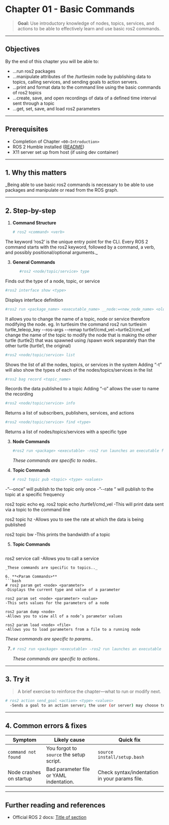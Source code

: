 # Chapter 01 - Basic Commands

> **Goal:** Use introductory knowledge of nodes, topics, services, and actions to be able to effectively learn and use basic ros2 commands.

---

## Objectives
By the end of this chapter you will be able to:
- …run ros2 packages
- …manipulate attributes of the /turtlesim node by publishing data to topics, calling services, and sending goals to action servers.
- …print and format data to the command line using the basic commands of ros2 topics
- …create, save, and open recordings of data of a defined time interval sent through a topic
- …get, set, save, and load ros2 parameters

---

## Prerequisites
- Completion of Chapter `<00−Introduction>` 
- ROS 2 Humble installed ([README](../../README.md))  
- X11 server set up from host (if using dev container)  

---

## 1. Why this matters
_Being able to use basic ros2 commands is necessary to be able to use packages and manipulate or read from the ROS graph.

---

## 2. Step-by-step

1. **Command Structure**
   ```bash
   # ros2 <command> <verb>
   ```
The keyword ‘ros2‘ is the unique entry point for the CLI. Every ROS 2 command starts with the ros2 keyword, followed by a command, a verb, and possibly positional/optional arguments._

3. **General Commands**  
   ```bash
      #ros2 <node/topic/service> type
   ```
Finds out the type of a node, topic, or service

   
   ```bash
   #ros2 interface show <type>
   ```
Displays interface definition


   ```bash
   #ros2 run <package_name> <executable_name> __node:=<new_node_name> <old_name>:=<new_name>
   ```
It allows you to change the name of a topic, node or service therefore modifying the node.
eg. In turtlesim the command ros2 run turtlesim turtle_teleop_key --ros-args --remap turtle1/cmd_vel:=turtle2/cmd_vel change the name of the topic to modify the node that is making the other turtle (turtle2) that was spawned using /spawn work separately than the other turtle (turtle1, the original)


   ```bash
   #ros2 <node/topic/service> list
   ```
  Shows the list of all the nodes, topics, or services in the system
  Adding “-t” will also show the types of each of the nodes/topics/services in the list


   ```bash
   #ros2 bag record <topic_name>
   ```
  Records the data published to a topic
  Adding “-o” allows the user to name the recording


   ```bash
   #ros2 <node/topic/service> info
   ```
  Returns a list of subscribers, publishers, services, and actions


   ```bash
   #ros2 <node/topic/service> find <type>
   ```
  Returns a list of nodes/topics/services with a specific type

3. **Node Commands**  
   ```bash
   #ros2 run <package> <executable> -ros2 run launches an executable from a package in this case, eg. turtlesim is the package
   ```
   _These commands are specific to nodes.._

4. **Topic Commands**  
   ```bash
   # ros2 topic pub <topic> <type> <values>
  -”--once” will publish to the topic only once
  -”--rate <frequency>” will publish to the topic at a specific frequency

ros2 topic echo <topic>  eg. ros2 topic echo /turtle1/cmd_vel
  -This will print data sent via a topic to the command line

ros2 topic hz <topic>
  -Allows you to see the rate at which the data is being published

ros2 topic bw <topic>
  -This prints the bandwidth of a topic

5. **Topic Commands** 
   ```bash
ros2 service call <service> <type> <values>
  -Allows you to call a service
   ```
   _These commands are specific to topics.._

6. **<Param Commands>**  
   ```bash
   # ros2 param get <node> <parameter>
  -Displays the current type and value of a parameter

ros2 param set <node> <parameter> <value>
  -This sets values for the parameters of a node

ros2 param dump <node>
  -Allows you to view all of a node’s parameter values

ros2 param load <node> <file>
  -Allows you to load parameters from a file to a running node
   ```
   _These commands are specific to params.._

7. **<Action Commands>**  
   ```bash
   # ros2 run <package> <executable> -ros2 run launches an executable from a package in this case, eg. turtlesim is the package
   ```
   _These commands are specific to actions.._

---



## 3. Try it

> A brief exercise to reinforce the chapter—what to run or modify next.

```bash
# ros2 action send_goal <action> <type> <values>
  -Sends a goal to an action server; the user (or server) may choose to cancel the action
```

---

## 4. Common errors & fixes

| Symptom                     	| Likely cause               	| Quick fix                      	|
|---------------------------------|--------------------------------|------------------------------------|
| `command not found`         	| You forgot to `source` the setup script. | `source install/setup.bash`    	|
| Node crashes on startup     	| Bad parameter file or YAML indentation.   | Check syntax/indentation in your params file. |


---

## Further reading and references
- Official ROS 2 docs: [Title of section](https://docs.ros.org/en/humble/…)
